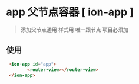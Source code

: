 # app 父节点容器 [ ion-app ]
> 添加父节点通用 样式用 唯一跟节点 项目必须加

## 使用
```html
 <ion-app id="app">
        <router-view></router-view>
 </ion-app>
```

